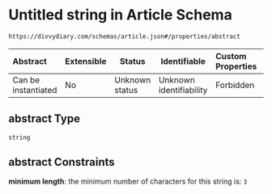 # Untitled string in Article Schema

```txt
https://divvydiary.com/schemas/article.json#/properties/abstract
```

| Abstract            | Extensible | Status         | Identifiable            | Custom Properties | Additional Properties | Access Restrictions | Defined In                                                           |
| :------------------ | ---------- | -------------- | ----------------------- | :---------------- | --------------------- | ------------------- | -------------------------------------------------------------------- |
| Can be instantiated | No         | Unknown status | Unknown identifiability | Forbidden         | Allowed               | none                | [article.json\*](../src/schemas/article.json "open original schema") |

## abstract Type

`string`

## abstract Constraints

**minimum length**: the minimum number of characters for this string is: `3`
